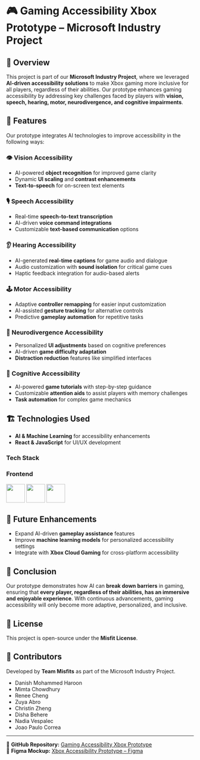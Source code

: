 # 🎮 Gaming Accessibility Xbox Prototype – Microsoft Industry Project  

## 📌 Overview  
This project is part of our **Microsoft Industry Project**, where we leveraged **AI-driven accessibility solutions** to make Xbox gaming more inclusive for all players, regardless of their abilities. Our prototype enhances gaming accessibility by addressing key challenges faced by players with **vision, speech, hearing, motor, neurodivergence, and cognitive impairments**.  

## 🚀 Features  
Our prototype integrates AI technologies to improve accessibility in the following ways:  

### 👁️ Vision Accessibility  
- AI-powered **object recognition** for improved game clarity  
- Dynamic **UI scaling** and **contrast enhancements**  
- **Text-to-speech** for on-screen text elements  

### 🎙️ Speech Accessibility  
- Real-time **speech-to-text transcription**  
- AI-driven **voice command integrations**  
- Customizable **text-based communication** options  

### 👂 Hearing Accessibility  
- AI-generated **real-time captions** for game audio and dialogue  
- Audio customization with **sound isolation** for critical game cues  
- Haptic feedback integration for audio-based alerts  

### 🕹️ Motor Accessibility  
- Adaptive **controller remapping** for easier input customization  
- AI-assisted **gesture tracking** for alternative controls  
- Predictive **gameplay automation** for repetitive tasks  

### 🧠 Neurodivergence Accessibility  
- Personalized **UI adjustments** based on cognitive preferences  
- AI-driven **game difficulty adaptation**  
- **Distraction reduction** features like simplified interfaces  

### 🧩 Cognitive Accessibility  
- AI-powered **game tutorials** with step-by-step guidance  
- Customizable **attention aids** to assist players with memory challenges  
- **Task automation** for complex game mechanics  

## 🏗️ Technologies Used  
- **AI & Machine Learning** for accessibility enhancements  
- **React & JavaScript** for UI/UX development

### Tech Stack
### Frontend
<p>
  <img src="https://skillicons.dev/icons?i=react&theme=dark" width="50" height="50"/>
  <img src="https://skillicons.dev/icons?i=javascript&theme=dark" width="50" height="50"/>
  <img src="https://skillicons.dev/icons?i=sass&theme=dark" width="50" height="50"/>
</p>

## 📌 Future Enhancements  
- Expand AI-driven **gameplay assistance** features  
- Improve **machine learning models** for personalized accessibility settings  
- Integrate with **Xbox Cloud Gaming** for cross-platform accessibility  

## 🙌 Conclusion  
Our prototype demonstrates how AI can **break down barriers** in gaming, ensuring that **every player, regardless of their abilities, has an immersive and enjoyable experience**. With continuous advancements, gaming accessibility will only become more adaptive, personalized, and inclusive.  

## 📜 License  
This project is open-source under the **Misfit License**.  

## 🤝 Contributors  
Developed by **Team Misfits** as part of the Microsoft Industry Project.  
- Danish Mohammed Haroon
- Mimta Chowdhury
- Renee Cheng
- Zuya Abro
- Christin Zheng
- Disha Behere
- Nadia Vespalec
- Joao Paulo Correa

---

🔗 **GitHub Repository:** [Gaming Accessibility Xbox Prototype](https://github.com/DanishMohammedHaroon/gaming-accessibility)  
🔗 **Figma Mockup:** [Xbox Accessibility Prototype – Figma](https://www.figma.com/board/DKpNbpGyssez7eOjwN0LdF/xbox?node-id=0-1&p=f&t=7okQAXwoJDaa7pEv-0)  
